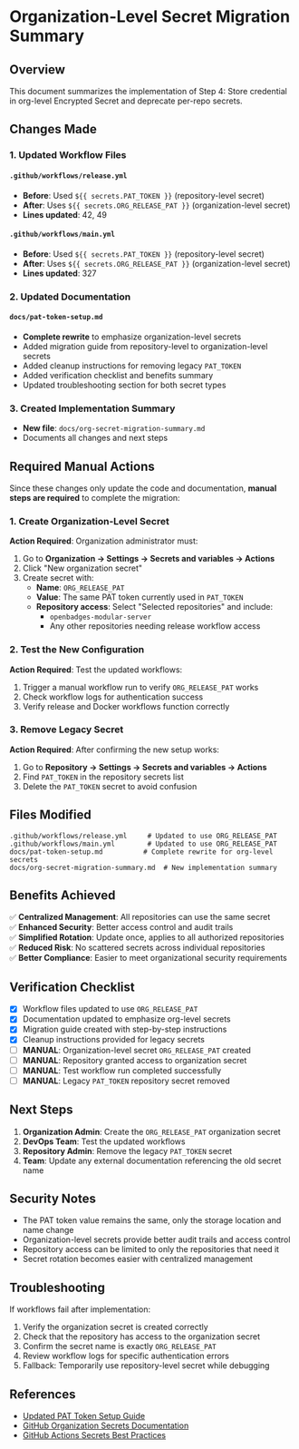 # Organization-Level Secret Migration Summary

## Overview

This document summarizes the implementation of Step 4: Store credential in org-level Encrypted Secret and deprecate per-repo secrets.

## Changes Made

### 1. Updated Workflow Files

#### `.github/workflows/release.yml`
- **Before**: Used `${{ secrets.PAT_TOKEN }}` (repository-level secret)
- **After**: Uses `${{ secrets.ORG_RELEASE_PAT }}` (organization-level secret)
- **Lines updated**: 42, 49

#### `.github/workflows/main.yml`  
- **Before**: Used `${{ secrets.PAT_TOKEN }}` (repository-level secret)
- **After**: Uses `${{ secrets.ORG_RELEASE_PAT }}` (organization-level secret)
- **Lines updated**: 327

### 2. Updated Documentation

#### `docs/pat-token-setup.md`
- **Complete rewrite** to emphasize organization-level secrets
- Added migration guide from repository-level to organization-level secrets
- Added cleanup instructions for removing legacy `PAT_TOKEN`
- Added verification checklist and benefits summary
- Updated troubleshooting section for both secret types

### 3. Created Implementation Summary
- **New file**: `docs/org-secret-migration-summary.md`
- Documents all changes and next steps

## Required Manual Actions

Since these changes only update the code and documentation, **manual steps are required** to complete the migration:

### 1. Create Organization-Level Secret

**Action Required**: Organization administrator must:

1. Go to **Organization → Settings → Secrets and variables → Actions**
2. Click "New organization secret"
3. Create secret with:
   - **Name**: `ORG_RELEASE_PAT`
   - **Value**: The same PAT token currently used in `PAT_TOKEN`
   - **Repository access**: Select "Selected repositories" and include:
     - `openbadges-modular-server`
     - Any other repositories needing release workflow access

### 2. Test the New Configuration

**Action Required**: Test the updated workflows:

1. Trigger a manual workflow run to verify `ORG_RELEASE_PAT` works
2. Check workflow logs for authentication success
3. Verify release and Docker workflows function correctly

### 3. Remove Legacy Secret

**Action Required**: After confirming the new setup works:

1. Go to **Repository → Settings → Secrets and variables → Actions**
2. Find `PAT_TOKEN` in the repository secrets list
3. Delete the `PAT_TOKEN` secret to avoid confusion

## Files Modified

```text
.github/workflows/release.yml     # Updated to use ORG_RELEASE_PAT
.github/workflows/main.yml        # Updated to use ORG_RELEASE_PAT  
docs/pat-token-setup.md          # Complete rewrite for org-level secrets
docs/org-secret-migration-summary.md  # New implementation summary
```

## Benefits Achieved

✅ **Centralized Management**: All repositories can use the same secret  
✅ **Enhanced Security**: Better access control and audit trails  
✅ **Simplified Rotation**: Update once, applies to all authorized repositories  
✅ **Reduced Risk**: No scattered secrets across individual repositories  
✅ **Better Compliance**: Easier to meet organizational security requirements  

## Verification Checklist

- [x] Workflow files updated to use `ORG_RELEASE_PAT`
- [x] Documentation updated to emphasize org-level secrets
- [x] Migration guide created with step-by-step instructions
- [x] Cleanup instructions provided for legacy secrets
- [ ] **MANUAL**: Organization-level secret `ORG_RELEASE_PAT` created
- [ ] **MANUAL**: Repository granted access to organization secret
- [ ] **MANUAL**: Test workflow run completed successfully
- [ ] **MANUAL**: Legacy `PAT_TOKEN` repository secret removed

## Next Steps

1. **Organization Admin**: Create the `ORG_RELEASE_PAT` organization secret
2. **DevOps Team**: Test the updated workflows  
3. **Repository Admin**: Remove the legacy `PAT_TOKEN` secret
4. **Team**: Update any external documentation referencing the old secret name

## Security Notes

- The PAT token value remains the same, only the storage location and name change
- Organization-level secrets provide better audit trails and access control
- Repository access can be limited to only the repositories that need it
- Secret rotation becomes easier with centralized management

## Troubleshooting

If workflows fail after implementation:

1. Verify the organization secret is created correctly
2. Check that the repository has access to the organization secret
3. Confirm the secret name is exactly `ORG_RELEASE_PAT`
4. Review workflow logs for specific authentication errors
5. Fallback: Temporarily use repository-level secret while debugging

## References

- [Updated PAT Token Setup Guide](./pat-token-setup.md)
- [GitHub Organization Secrets Documentation](https://docs.github.com/en/actions/security-guides/encrypted-secrets#creating-encrypted-secrets-for-an-organization)
- [GitHub Actions Secrets Best Practices](https://docs.github.com/en/actions/security-guides/encrypted-secrets)
